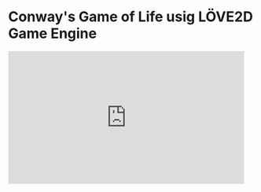# Conway's Game of Life usig LÖVE2D Game Engine

<iframe src="https://giphy.com/embed/jJsRbocSZAghzddrSS" width="480" height="270" frameBorder="0" class="giphy-embed" allowFullScreen></iframe>
